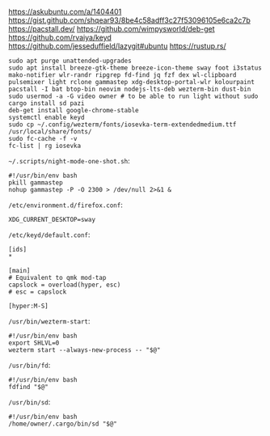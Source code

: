 https://askubuntu.com/a/1404401
https://gist.github.com/shqear93/8be4c58adff3c27f53096105e6ca2c7b
https://pacstall.dev/
https://github.com/wimpysworld/deb-get
https://github.com/rvaiya/keyd
https://github.com/jesseduffield/lazygit#ubuntu
https://rustup.rs/

```
sudo apt purge unattended-upgrades
sudo apt install breeze-gtk-theme breeze-icon-theme sway foot i3status mako-notifier wlr-randr ripgrep fd-find jq fzf dex wl-clipboard pulsemixer light rclone gammastep xdg-desktop-portal-wlr kolourpaint
pacstall -I bat btop-bin neovim nodejs-lts-deb wezterm-bin dust-bin
sudo usermod -a -G video owner # to be able to run light without sudo
cargo install sd pazi
deb-get install google-chrome-stable
systemctl enable keyd
sudo cp ~/.config/wezterm/fonts/iosevka-term-extendedmedium.ttf /usr/local/share/fonts/
sudo fc-cache -f -v
fc-list | rg iosevka
```

`~/.scripts/night-mode-one-shot.sh`:
```
#!/usr/bin/env bash
pkill gammastep
nohup gammastep -P -O 2300 > /dev/null 2>&1 &
```

`/etc/environment.d/firefox.conf`:
```
XDG_CURRENT_DESKTOP=sway
```

`/etc/keyd/default.conf`:
```
[ids]
*

[main]
# Equivalent to qmk mod-tap
capslock = overload(hyper, esc)
# esc = capslock

[hyper:M-S]
```

`/usr/bin/wezterm-start`:
```
#!/usr/bin/env bash
export SHLVL=0
wezterm start --always-new-process -- "$@"
```

`/usr/bin/fd`:
```
#!/usr/bin/env bash
fdfind "$@"
```

`/usr/bin/sd`:
```
#!/usr/bin/env bash
/home/owner/.cargo/bin/sd "$@"
```

